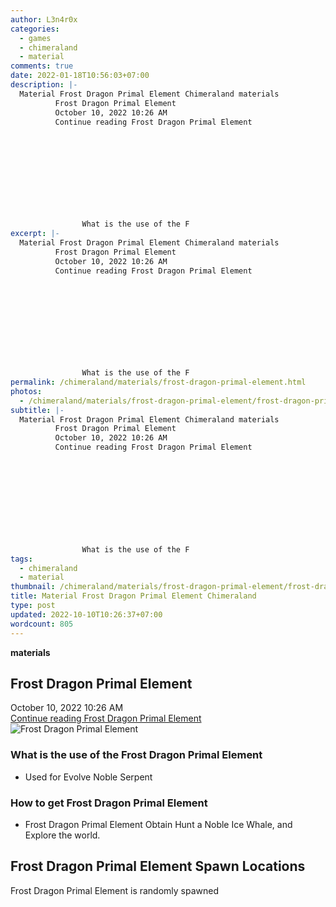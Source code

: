 ```yaml
---
author: L3n4r0x
categories:
  - games
  - chimeraland
  - material
comments: true
date: 2022-01-18T10:56:03+07:00
description: |-
  Material Frost Dragon Primal Element Chimeraland materials
          Frost Dragon Primal Element
          October 10, 2022 10:26 AM
          Continue reading Frost Dragon Primal Element
        
        
          
        
      
      
        
          
            
              
                What is the use of the F
excerpt: |-
  Material Frost Dragon Primal Element Chimeraland materials
          Frost Dragon Primal Element
          October 10, 2022 10:26 AM
          Continue reading Frost Dragon Primal Element
        
        
          
        
      
      
        
          
            
              
                What is the use of the F
permalink: /chimeraland/materials/frost-dragon-primal-element.html
photos:
  - /chimeraland/materials/frost-dragon-primal-element/frost-dragon-primal-element.webp
subtitle: |-
  Material Frost Dragon Primal Element Chimeraland materials
          Frost Dragon Primal Element
          October 10, 2022 10:26 AM
          Continue reading Frost Dragon Primal Element
        
        
          
        
      
      
        
          
            
              
                What is the use of the F
tags:
  - chimeraland
  - material
thumbnail: /chimeraland/materials/frost-dragon-primal-element/frost-dragon-primal-element.webp
title: Material Frost Dragon Primal Element Chimeraland
type: post
updated: 2022-10-10T10:26:37+07:00
wordcount: 805
---
```


<link
  rel="stylesheet"
  href="https://rawcdn.githack.com/dimaslanjaka/Web-Manajemen/870a349/css/bootstrap-5-3-0-alpha3-wrapper.css"
/>
<section id="bootstrap-wrapper">
  <div data-bs-theme="dark">
    <div
      class="row g-0 border rounded overflow-hidden flex-md-row mb-4 shadow-sm position-relative bg-dark text-light"
    >
      <div class="col p-4 d-flex flex-column position-static">
        <strong class="d-inline-block mb-2 text-success">materials</strong>
        <h2 class="mb-0">Frost Dragon Primal Element</h2>
        <div class="mb-1 text-muted">October 10, 2022 10:26 AM</div>
        <a
          href="/chimeraland/materials/frost-dragon-primal-element.html"
          class="stretched-link d-none text-primary"
          >Continue reading Frost Dragon Primal Element</a
        >
      </div>
      <div class="col-auto d-none d-md-block d-lg-block">
        <img
          src="https://www.webmanajemen.com/chimeraland/materials/frost-dragon-primal-element/frost-dragon-primal-element.webp"
          alt="Frost Dragon Primal Element"
        />
      </div>
    </div>
    <div class="row">
      <div class="col-lg-6 col-12 mb-2">
        <div class="card">
          <div class="card-body">
            <h3 class="card-title">
              What is the use of the Frost Dragon Primal Element
            </h3>
            <div class="card-text">
              <ul>
                <li>Used for Evolve Noble Serpent</li>
              </ul>
            </div>
          </div>
        </div>
      </div>
      <div class="col-lg-6 col-12 mb-2">
        <div class="card">
          <div class="card-body">
            <h3 class="card-title">How to get Frost Dragon Primal Element</h3>
            <div class="card-text">
              <ul>
                <li>
                  Frost Dragon Primal Element Obtain Hunt a Noble Ice Whale, and
                  Explore the world.
                </li>
              </ul>
            </div>
          </div>
        </div>
      </div>
      <div class="col-12 mb-2">
        <h2>Frost Dragon Primal Element Spawn Locations</h2>
        <p>Frost Dragon Primal Element is randomly spawned</p>
      </div>
    </div>
  </div>
</section>